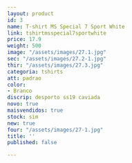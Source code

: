 ```yaml
---
layout: product
id: 3
name: T-shirt MS Special 7 Sport White
link: tshirtmsspecial7sportwhite
price: 17.9
weight: 500
image: "/assets/images/27.1.jpg"
sec: "/assets/images/27.2-1.jpg"
thir: "/assets/images/27.3.jpg"
categoria: tshirts
att: padrao
color:
- Branco
discrip: desporto ss19 caviada
novo: true
maisvendidos: true
stock: sim
new: true
four: "/assets/images/27-1.jpg"
title: ''
published: false

---
```

